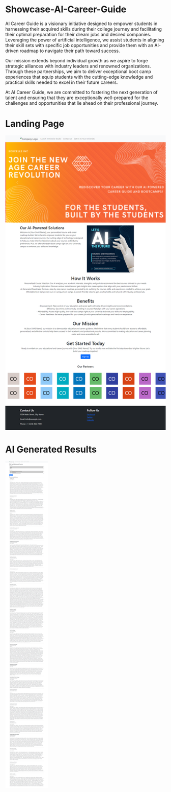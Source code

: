 # Showcase-AI-Career-Guide
AI Career Guide is a visionary initiative designed to empower students in harnessing their acquired skills during their college journey and facilitating their optimal preparation for their dream jobs and desired companies. Leveraging the power of artificial intelligence, we assist students in aligning their skill sets with specific job opportunities and provide them with an AI-driven roadmap to navigate their path toward success.

Our mission extends beyond individual growth as we aspire to forge strategic alliances with industry leaders and renowned organizations. Through these partnerships, we aim to deliver exceptional boot camp experiences that equip students with the cutting-edge knowledge and practical skills needed to excel in their future careers.

At AI Career Guide, we are committed to fostering the next generation of talent and ensuring that they are exceptionally well-prepared for the challenges and opportunities that lie ahead on their professional journey.
# Landing Page
[![Landing Page](https://github.com/Upal113/Showcase-AI-Career-Guide/blob/main/Your-Company.png)](https://github.com/Upal113/Showcase-AI-Career-Guide/blob/main/Your-Company.png)
# AI Generated Results
![AI Generated Result](https://github.com/Upal113/Showcase-AI-Career-Guide/blob/main/ResultsPageMyApp.png)
